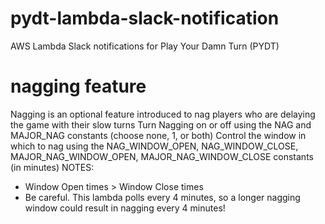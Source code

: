 # pydt-lambda-slack-notification
AWS Lambda Slack notifications for Play Your Damn Turn (PYDT)

# nagging feature
Nagging is an optional feature introduced to nag players who are delaying the game with their slow turns
Turn Nagging on or off using the NAG and MAJOR_NAG constants (choose none, 1, or both)
Control the window in which to nag using the NAG_WINDOW_OPEN, NAG_WINDOW_CLOSE, MAJOR_NAG_WINDOW_OPEN, MAJOR_NAG_WINDOW_CLOSE constants (in minutes)
  NOTES:
  - Window Open times > Window Close times
  - Be careful. This lambda polls every 4 minutes, so a longer nagging window could result in nagging every 4 minutes!
